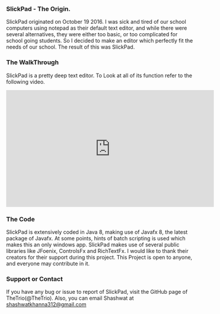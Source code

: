### SlickPad - The Origin.
SlickPad originated on October 19 2016. I was sick and tired of our school computers using notepad as their default text editor, and while there were several alternatives, they were either too basic, or too complicated for school going students. So I decided to make an editor which perfectly fit the needs of our school. The result of this was SlickPad. 

### The WalkThrough
SlickPad is a pretty deep text editor. To Look at all of its function refer to the following video.
<iframe width="560" height="315" src="https://www.youtube.com/embed/VMX9v3iGJ88" frameborder="0" allowfullscreen></iframe>

### The Code
SlickPad is extensively coded in Java 8, making use of Javafx 8, the latest package of Javafx. At some points, hints of batch scripting is used which makes this an only windows app. SlickPad makes use of several public libraries like JFoenix, 
ControlsFx and RichTextFx. I would like to thank their creators for their support during this project. This Project is open to anyone, and everyone may contribute in it.


### Support or Contact
If you have any bug or issue to report of SlickPad, visit the GitHub page of TheTrio(@TheTrio). Also, you can email Shashwat at shashwatkhanna312@gmail.com
